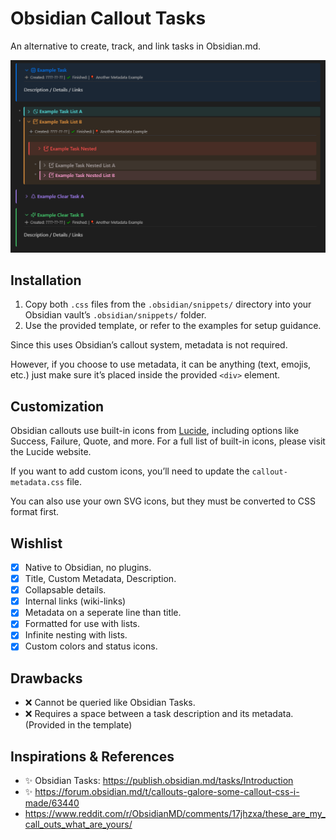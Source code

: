 # Obsidian Callout Tasks
An alternative to create, track, and link tasks in Obsidian.md.

![preview](Obsidian%20Tasks%20Examples%20Preview.png)

## Installation
1. Copy both `.css` files from the `.obsidian/snippets/` directory into your Obsidian vault’s `.obsidian/snippets/` folder.
2. Use the provided template, or refer to the examples for setup guidance.

Since this uses Obsidian’s callout system, metadata is not required.

However, if you choose to use metadata, it can be anything (text, emojis, etc.) just make sure it’s placed inside the provided `<div>` element.

## Customization
Obsidian callouts use built-in icons from [Lucide](https://lucide.dev/), including options like Success, Failure, Quote, and more. For a full list of built-in icons, please visit the Lucide website.

If you want to add custom icons, you’ll need to update the `callout-metadata.css` file.

You can also use your own SVG icons, but they must be converted to CSS format first.

## Wishlist
- [x] Native to Obsidian, no plugins.
- [x] Title, Custom Metadata, Description.  
- [x] Collapsable details.
- [x] Internal links (wiki-links)
- [x] Metadata on a seperate line than title.  
- [x] Formatted for use with lists.
- [x] Infinite nesting with lists.
- [x] Custom colors and status icons.

## Drawbacks
- ❌ Cannot be queried like Obsidian Tasks.
- ❌ Requires a space between a task description and its metadata. (Provided in the template)

## Inspirations & References 
- ✨ Obsidian Tasks: https://publish.obsidian.md/tasks/Introduction
- ✨ https://forum.obsidian.md/t/callouts-galore-some-callout-css-i-made/63440
- https://www.reddit.com/r/ObsidianMD/comments/17jhzxa/these_are_my_call_outs_what_are_yours/
